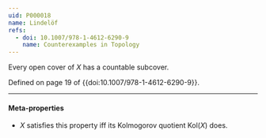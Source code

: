 ```yaml
---
uid: P000018
name: Lindelöf
refs:
  - doi: 10.1007/978-1-4612-6290-9
    name: Counterexamples in Topology
---
```


Every open cover of $X$ has a countable subcover.

Defined on page 19 of {{doi:10.1007/978-1-4612-6290-9}}.

----
#### Meta-properties

- $X$ satisfies this property iff its Kolmogorov quotient $\text{Kol}(X)$ does.
